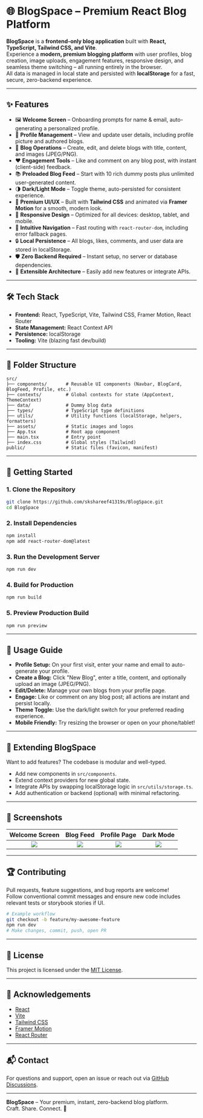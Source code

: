 # 🌐 BlogSpace – Premium React Blog Platform

**BlogSpace** is a **frontend-only blog application** built with **React, TypeScript, Tailwind CSS, and Vite**.  
Experience a **modern, premium blogging platform** with user profiles, blog creation, image uploads, engagement features, responsive design, and seamless theme switching – all running entirely in the browser.  
All data is managed in local state and persisted with **localStorage** for a fast, secure, zero-backend experience.

---

## ✨ Features

- 🖼️ **Welcome Screen** – Onboarding prompts for name & email, auto-generating a personalized profile.
- 👤 **Profile Management** – View and update user details, including profile picture and authored blogs.
- 📝 **Blog Operations** – Create, edit, and delete blogs with title, content, and images (JPEG/PNG).
- ❤️ **Engagement Tools** – Like and comment on any blog post, with instant (client-side) feedback.
- 📚 **Preloaded Blog Feed** – Start with 10 rich dummy posts plus unlimited user-generated content.
- 🌗 **Dark/Light Mode** – Toggle theme, auto-persisted for consistent experience.
- 🎨 **Premium UI/UX** – Built with **Tailwind CSS** and animated via **Framer Motion** for a smooth, modern look.
- 📱 **Responsive Design** – Optimized for all devices: desktop, tablet, and mobile.
- 🧭 **Intuitive Navigation** – Fast routing with `react-router-dom`, including error fallback pages.
- 🔒 **Local Persistence** – All blogs, likes, comments, and user data are stored in localStorage.
- 🛡️ **Zero Backend Required** – Instant setup, no server or database dependencies.
- 🚀 **Extensible Architecture** – Easily add new features or integrate APIs.

---

## 🛠️ Tech Stack

- **Frontend:** React, TypeScript, Vite, Tailwind CSS, Framer Motion, React Router
- **State Management:** React Context API
- **Persistence:** localStorage
- **Tooling:** Vite (blazing fast dev/build)

---

## 📂 Folder Structure

```
src/
├── components/       # Reusable UI components (Navbar, BlogCard, BlogFeed, Profile, etc.)
├── contexts/         # Global contexts for state (AppContext, ThemeContext)
├── data/             # Dummy blog data
├── types/            # TypeScript type definitions
├── utils/            # Utility functions (localStorage, helpers, formatters)
├── assets/           # Static images and logos
├── App.tsx           # Root app component
├── main.tsx          # Entry point
├── index.css         # Global styles (Tailwind)
public/               # Static files (favicon, manifest)
```

---

## 🚀 Getting Started

### 1. Clone the Repository

```bash
git clone https://github.com/skshareef41319s/BlogSpace.git
cd BlogSpace
```

### 2. Install Dependencies

```bash
npm install
npm add react-router-dom@latest
```

### 3. Run the Development Server

```bash
npm run dev
```

### 4. Build for Production

```bash
npm run build
```

### 5. Preview Production Build

```bash
npm run preview
```

---

## 📝 Usage Guide

- **Profile Setup:** On your first visit, enter your name and email to auto-generate your profile.
- **Create a Blog:** Click "New Blog", enter a title, content, and optionally upload an image (JPEG/PNG).
- **Edit/Delete:** Manage your own blogs from your profile page.
- **Engage:** Like or comment on any blog post; all actions are instant and persist locally.
- **Theme Toggle:** Use the dark/light switch for your preferred reading experience.
- **Mobile Friendly:** Try resizing the browser or open on your phone/tablet!

---

## 🧩 Extending BlogSpace

Want to add features? The codebase is modular and well-typed.
- Add new components in `src/components`.
- Extend context providers for new global state.
- Integrate APIs by swapping localStorage logic in `src/utils/storage.ts`.
- Add authentication or backend (optional) with minimal refactoring.

---

## 🎨 Screenshots

<!-- Add screenshots here -->
| Welcome Screen | Blog Feed | Profile Page | Dark Mode |
|:---:|:---:|:---:|:---:|
| ![](public/screens/welcome.png) | ![](public/screens/feed.png) | ![](public/screens/profile.png) | ![](public/screens/darkmode.png) |

---

## 🏆 Contributing

Pull requests, feature suggestions, and bug reports are welcome!  
Follow conventional commit messages and ensure new code includes relevant tests or storybook stories if UI.

```bash
# Example workflow
git checkout -b feature/my-awesome-feature
npm run dev
# Make changes, commit, push, open PR
```

---

## 📄 License

This project is licensed under the [MIT License](LICENSE).

---

## 🙏 Acknowledgements

- [React](https://react.dev/)
- [Vite](https://vitejs.dev/)
- [Tailwind CSS](https://tailwindcss.com/)
- [Framer Motion](https://www.framer.com/motion/)
- [React Router](https://reactrouter.com/)

---

## 📬 Contact

For questions and support, open an issue or reach out via [GitHub Discussions](https://github.com/skshareef41319s/BlogSpace/discussions).

---

**BlogSpace** – Your premium, instant, zero-backend blog platform.  
Craft. Share. Connect. 🚀
